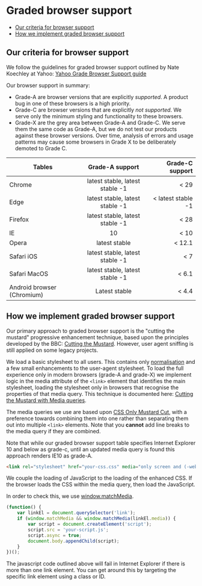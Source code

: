 # Graded browser support

* [Our criteria for browser support](#our-criteria-for-browser-support)
* [How we implement graded browser support](#how-we-implement-graded-browser-support)


## Our criteria for browser support

We follow the guidelines for graded browser support outlined by Nate Koechley at Yahoo:
[Yahoo Grade Browser Support guide](https://github.com/yui/yui3/wiki/Graded-Browser-Support)

Our browser support in summary:

- Grade-A are browser versions that are explicitly *supported*. A product bug in one of these browsers is a high priority.
- Grade-C are browser versions that are explicitly *_not_ supported*. We serve only the minimum styling and functionality to these browsers. 
- Grade-X are the grey area between Grade-A and Grade-C. We serve them the same code as Grade-A, but we do not test our products against these browser versions. Over time, analysis of errors and usage patterns may cause some browsers in Grade X to be deliberately demoted to Grade C. 

| Tables                      | Grade-A support                 | Grade-C support    |
| --------------------------- |:-------------------------------:| ------------------:|
| Chrome                      | latest stable, latest stable -1 | < 29               |
| Edge                        | latest stable, latest stable -1 | < latest stable -1 |
| Firefox                     | latest stable, latest stable -1 | < 28               |
| IE                          | 10                              | < 10               |
| Opera                       | latest stable                   | < 12.1             |
| Safari iOS                  | latest stable, latest stable -1 | < 7                |
| Safari MacOS                | latest stable, latest stable -1 | < 6.1              |
| Android browser (Chromium)  | Latest stable                   | < 4.4              |

## How we implement graded browser support

Our primary approach to graded browser support is the "cutting the mustard" progressive enhancement technique, based upon the principles developed by the BBC: [Cutting the Mustard](http://responsivenews.co.uk/post/18948466399/cutting-the-mustard).  However, user agent sniffing is still applied on some legacy projects.

We load a basic stylesheet to all users. This contains only [normalisation](https://necolas.github.io/normalize.css/) and a few small enhancements to the user-agent stylesheet.
To load the full experience only in modern browsers (grade-A and grade-X) we implement logic in the media attribute of the `<link>` element that identifies the main stylesheet, loading the stylesheet only in browsers that recognise the properties of that media query.
This technique is documented here: [Cutting the Mustard with Media queries](https://www.sitepoint.com/cutting-the-mustard-with-css-media-queries/).

The media queries we use are based upon [CSS Only Mustard Cut](https://github.com/Fall-Back/CSS-Mustard-Cut), with a preference towards combining them into one rather than separating them out into multiple `<link>` elements.  Note that you **cannot** add line breaks to the media query if they are combined.

Note that while our graded browser support table specifies Internet Explorer 10 and below as grade-c, until an updated media query is found this approach renders IE10 as grade-A.

```html
<link rel="stylesheet" href="your-css.css" media="only screen and (-webkit-min-device-pixel-ratio:0) and (min-color-index:0), (-ms-high-contrast: none), only all and (min--moz-device-pixel-ratio:0) and (min-resolution: 3e1dpcm)">
```

We couple the loading of JavaScript to the loading of the enhanced CSS.
If the browser loads the CSS within the media query, then load the JavaScript.

In order to check this, we use [window.matchMedia](https://developer.mozilla.org/en/docs/Web/API/Window/matchMedia).

```javascript
(function() {
    var linkEl = document.querySelector('link');
    if (window.matchMedia && window.matchMedia(linkEl.media)) {
        var script = document.createElement('script');
        script.src = 'your-script.js';
        script.async = true;
        document.body.appendChild(script);
    }
})();
```

The javascript code outlined above will fail in Internet Explorer if there is more than one link element. You can get around this by targeting the specific link element using a class or ID.

